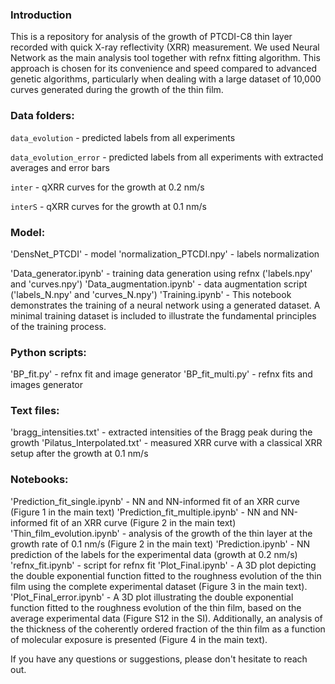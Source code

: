 ### Introduction

This is a repository for analysis of the growth of PTCDI-C8 thin layer recorded with quick X-ray reflectivity (XRR) measurement. We used Neural Network as the main analysis tool together with refnx fitting algorithm. This approach is chosen for its convenience and speed compared to advanced genetic algorithms, particularly when dealing with a large dataset of 10,000 curves generated during the growth of the thin film.

### Data folders:

`data_evolution` - predicted labels from all experiments

`data_evolution_error` - predicted labels from all experiments with extracted averages and error bars

`inter` - qXRR curves for the growth at 0.2 nm/s

`interS` - qXRR curves for the growth at 0.1 nm/s   

### Model:

'DensNet_PTCDI' - model
'normalization_PTCDI.npy' - labels normalization

'Data_generator.ipynb' - training data generation using refnx ('labels.npy' and 'curves.npy')
'Data_augmentation.ipynb' - data augmentation script ('labels_N.npy' and 'curves_N.npy')
'Training.ipynb' - This notebook demonstrates the training of a neural network using a generated dataset. A minimal training dataset is included to illustrate the fundamental principles of the training process.

### Python scripts:

'BP_fit.py' - refnx fit and image generator
'BP_fit_multi.py' - refnx fits and images generator

### Text files:

'bragg_intensities.txt' - extracted intensities of the Bragg peak during the growth
'Pilatus_Interpolated.txt' - measured XRR curve with a classical XRR setup after the growth at 0.1 nm/s

### Notebooks:

'Prediction_fit_single.ipynb' - NN and NN-informed fit of an XRR curve (Figure 1 in the main text)
'Prediction_fit_multiple.ipynb' - NN and NN-informed fit of an XRR curve (Figure 2 in the main text)
'Thin_film_evolution.ipynb' - analysis of the growth of the thin layer at the growth rate of 0.1 nm/s (Figure 2 in the main text)
'Prediction.ipynb' - NN prediction of the labels for the experimental data (growth at 0.2 nm/s)
'refnx_fit.ipynb' - script for refnx fit
'Plot_Final.ipynb' - A 3D plot depicting the double exponential function fitted to the roughness evolution of the thin film using the complete experimental dataset (Figure 3 in the main text).  
'Plot_Final_error.ipynb' - A 3D plot illustrating the double exponential function fitted to the roughness evolution of the thin film, based on the average experimental data (Figure S12 in the SI). Additionally, an analysis of the thickness of the coherently ordered fraction of the thin film as a function of molecular exposure is presented (Figure 4 in the main text).


If you have any questions or suggestions, please don't hesitate to reach out.




